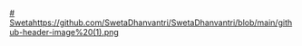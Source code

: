 [# Sweta](https://github.com/SwetaDhanvantri/SwetaDhanvantri/blob/main/github-header-image%20(1).png)https://github.com/SwetaDhanvantri/SwetaDhanvantri/blob/main/github-header-image%20(1).png
